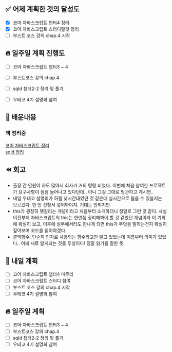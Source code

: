 ## ✅ 어제 계획한 것의 달성도
- [x] 코어 자바스크립트 챕터4 정리
- [x] 코어 자바스크립트 스터디할것 정리
- [ ] 부스트 코스 강의 chap.4 시작

## 🔥 일주일 계획 진행도
- [ ] 코어 자바스크립트 챕터3 ~ 4
- [ ] 부스트코스 강의 chap.4
- [ ] sqld 챕터2-2 정리 및 풀기
- [ ] 우테코 4기 설명회 참여


## 💬 배운내용

### 책 정리중
[코어 자바스크립트 정리](https://github.com/leeokdk/BOOKMON_stomach/tree/main/js_core) <br>
[sqld 정리](https://github.com/leeokdk/BOOKMON_stomach/tree/main/sql_dev%2BforExam)

## ⏪ 회고
- 출장 간 인원이 하도 많아서 회사가 거의 텅텅 비었다. 이번에 처음 참여한 프로젝트가 요구사항이 점점 늘어나고 있다던데.. 아니 그걸 그대로 방관하고 계시면..
- 내일 우테코 설명회가 하필 낮시간대였던 것 같은데 실시간으로 들을 수 있을지는 모르겠다. 한 번 신청서 넣어봐야지. 기대는 안되지만.
- this가 굉장히 헷갈리는 개념이라고 처음부터 소개하더니 정말로 그런 것 같다. 사실 이전부터 자바스크립트의 this는 한번쯤 정리해봐야 할 것 같았던 개념이라 이 기회에 확실히 보고, 이후에 실무에서라도 만나게 되면 this가 무엇을 말하는건지 확실히 짚어보며 코드를 읽어야겠다.
- 콜백함수, 단순히 인자로 사용되는 함수라고만 알고 있었는데 이름부터 의미가 있었다.. 어째 새로 알게되는 것들 투성이다! 정말 읽기를 잘한 듯.


## 🔰 내일 계획
- [ ] 코어 자바스크립트 챕터4 마무리
- [ ] 코어 자바스크립트 스터디 참여
- [ ] 부스트 코스 강의 chap.4 시작
- [ ] 우테코 4기 설명회 참여

## 🔥 일주일 계획
- [ ] 코어 자바스크립트 챕터3 ~ 4
- [ ] 부스트코스 강의 chap.4
- [ ] sqld 챕터2-2 정리 및 풀기
- [ ] 우테코 4기 설명회 참여